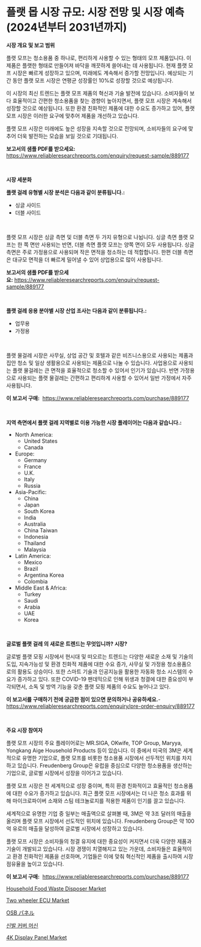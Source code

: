 <p><h1>플랫 몹 시장 규모: 시장 전망 및 시장 예측 (2024년부터 2031년까지)</h1></p><p><strong>시장 개요 및 보고 범위</strong></p>
<p><p>플랫 모프는 청소용품 중 하나로, 편리하게 사용할 수 있는 형태의 모프 제품입니다. 이 제품은 플랫한 형태로 만들어져 바닥을 깨끗하게 쓸어내는 데 사용됩니다. 현재 플랫 모프 시장은 빠르게 성장하고 있으며, 미래에도 계속해서 증가할 전망입니다. 예상되는 기간 동안 플랫 모프 시장은 연평균 성장률인 10%로 성장할 것으로 예상됩니다.</p><p>이 시장의 최신 트렌드는 플랫 모프 제품의 혁신과 기술 발전에 있습니다. 소비자들이 보다 효율적이고 간편한 청소용품을 찾는 경향이 높아지면서, 플랫 모프 시장은 계속해서 성장할 것으로 예상됩니다. 또한 환경 친화적인 제품에 대한 수요도 증가하고 있어, 플랫 모프 시장은 이러한 요구에 맞추어 제품을 개선하고 있습니다.</p><p>플랫 모프 시장은 미래에도 높은 성장을 지속할 것으로 전망되며, 소비자들의 요구에 맞추어 더욱 발전하는 모습을 보일 것으로 기대됩니다.</p></p>
<p><strong>보고서의 샘플 PDF를 받으세요:</strong> <a href="https://www.reliableresearchreports.com/enquiry/request-sample/889177">https://www.reliableresearchreports.com/enquiry/request-sample/889177</a></p>
<p>&nbsp;</p>
<p><strong>시장 세분화</strong></p>
<p><strong>플랫 걸레 유형별 시장 분석은 다음과 같이 분류됩니다.:</strong></p>
<p><ul><li>싱글 사이드</li><li>더블 사이드</li></ul></p>
<p>&nbsp;</p>
<p><p>플랫 모프 시장은 싱글 측면 및 더블 측면 두 가지 유형으로 나뉩니다. 싱글 측면 플랫 모프는 한 쪽 면만 사용되는 반면, 더블 측면 플랫 모프는 양쪽 면이 모두 사용됩니다. 싱글 측면은 주로 가정용으로 사용되며 작은 면적을 청소하는 데 적합합니다. 한편 더블 측면은 대규모 면적을 더 빠르게 밀어낼 수 있어 상업용으로 많이 사용됩니다.</p></p>
<p><strong>보고서의 샘플 PDF를 받으세요:</strong>&nbsp;<a href="https://www.reliableresearchreports.com/enquiry/request-sample/889177">https://www.reliableresearchreports.com/enquiry/request-sample/889177</a></p>
<p>&nbsp;</p>
<p><strong> 플랫 걸레 응용 분야별 시장 산업 조사는 다음과 같이 분류됩니다.:</strong></p>
<p><ul><li>업무용</li><li>가정용</li></ul></p>
<p>&nbsp;</p>
<p><p>플랫 물걸레 시장은 사무실, 상업 공간 및 호텔과 같은 비즈니스용으로 사용되는 제품과 집안 청소 및 일상 생활용으로 사용되는 제품으로 나눌 수 있습니다. 사업용으로 사용되는 플랫 물걸레는 큰 면적을 효율적으로 청소할 수 있어서 인기가 있습니다. 반면 가정용으로 사용되는 플랫 물걸레는 간편하고 편리하게 사용할 수 있어서 일반 가정에서 자주 사용됩니다.</p></p>
<p><strong>이 보고서 구매:</strong>&nbsp; <a href="https://www.reliableresearchreports.com/purchase/889177">https://www.reliableresearchreports.com/purchase/889177</a></p>
<p>&nbsp;</p>
<p><strong>지역 측면에서 플랫 걸레 지역별로 이용 가능한 시장 플레이어는 다음과 같습니다.:</strong></p>
<p><ul>
    <li>
        North America:
        <ul>
            <li>United States</li>
            <li>Canada</li>
        </ul>
    </li>
    <li>
        Europe:
        <ul>
            <li>Germany</li>
            <li>France</li>
            <li>U.K.</li>
            <li>Italy</li>
            <li>Russia</li>
        </ul>
    </li>
    <li>
        Asia-Pacific:
        <ul>
            <li>China</li>
            <li>Japan</li>
            <li>South Korea</li>
            <li>India</li>
            <li>Australia</li>
            <li>China Taiwan</li>
            <li>Indonesia</li>
            <li>Thailand</li>
            <li>Malaysia</li>
        </ul>
    </li>
    <li>
        Latin America:
        <ul>
            <li>Mexico</li>
            <li>Brazil</li>
            <li>Argentina Korea</li>
            <li>Colombia</li>
        </ul>
    </li>
    <li>
        Middle East & Africa:
        <ul>
            <li>Turkey</li>
            <li>Saudi</li>
            <li>Arabia</li>
            <li>UAE</li>
            <li>Korea</li>
        </ul>
    </li>
    </ul></p>
<p>&nbsp;</p>
<p><strong>글로벌 플랫 걸레 의 새로운 트렌드는 무엇입니까? 시장?</strong></p>
<p><p>글로벌 플랫 모핑 시장에서 현시대 및 떠오르는 트렌드는 다양한 새로운 소재 및 기술의 도입, 지속가능성 및 환경 친화적 제품에 대한 수요 증가, 사무실 및 가정용 청소용품으로의 활용도 상승이다. 또한 스마트 기술과 인공지능을 활용한 자동화 청소 시스템의 수요가 증가하고 있다. 또한 COVID-19 팬데믹으로 인해 위생과 청결에 대한 중요성이 부각되면서, 소독 및 방역 기능을 갖춘 플랫 모핑 제품의 수요도 늘어나고 있다.</p></p>
<p><strong>이 보고서를 구매하기 전에 궁금한 점이 있으면 문의하거나 공유하세요.</strong>- <a href="https://www.reliableresearchreports.com/enquiry/pre-order-enquiry/889177">https://www.reliableresearchreports.com/enquiry/pre-order-enquiry/889177</a></p>
<p>&nbsp;</p>
<p><strong>주요 시장 참여자</strong></p>
<p><p>플랫 모프 시장의 주요 플레이어로는 MR.SIGA, OKwife, TOP Group, Maryya, Yongkang Aige Household Products 등이 있습니다. 이 중에서 미국의 3M은 세계적으로 유명한 기업으로, 플랫 모프를 비롯한 청소용품 시장에서 선두적인 위치를 차지하고 있습니다. Freudenberg Group은 유럽을 중심으로 다양한 청소용품을 생산하는 기업으로, 글로벌 시장에서 성장을 이어가고 있습니다.</p><p>플랫 모프 시장은 전 세계적으로 성장 중이며, 특히 환경 친화적이고 효율적인 청소용품에 대한 수요가 증가하고 있습니다. 최근 플랫 모프 시장에서는 더 나은 청소 효과를 위해 마이크로파이버 소재와 스팀 테크놀로지를 적용한 제품이 인기를 끌고 있습니다.</p><p>세계적으로 유명한 기업 중 일부는 매출액으로 살펴볼 때, 3M은 약 3조 달러의 매출을 올리며 플랫 모프 시장에서 선도적인 위치에 있습니다. Freudenberg Group은 약 100억 유로의 매출을 달성하여 글로벌 시장에서 성장하고 있습니다.</p><p>플랫 모프 시장은 소비자들의 청결 유지에 대한 중요성이 커지면서 더욱 다양한 제품과 기술이 개발되고 있습니다. 시장 경쟁이 치열해지고 있는 가운데, 소비자들은 효율적이고 환경 친화적인 제품을 선호하며, 기업들은 이에 맞춰 혁신적인 제품을 출시하여 시장 점유율을 높이고 있습니다.</p></p>
<p><strong>이 보고서 구매:</strong>&nbsp;&nbsp;<a href="https://www.reliableresearchreports.com/purchase/889177">https://www.reliableresearchreports.com/purchase/889177</a></p>
<p><p><a href="https://github.com/arionmp/Market-Research-Report-List-2/blob/main/household-food-waste-disposer-market.md">Household Food Waste Disposer Market</a></p><p><a href="https://issuu.com/reportprime-2/docs/two-wheeler-ecu-market-size-2030.pptx">Two wheeler ECU Market</a></p><p><a href="https://github.com/mohamedbakry57/Market-Research-Report-List-3/blob/main/99050574880.md">OSB パネル</a></p><p><a href="https://github.com/vsnao330707/Market-Research-Report-List-1/blob/main/63995934394.md">신발 커버 머신</a></p><p><a href="https://issuu.com/reportprime-2/docs/4k-display-panel-market-size-2030.pptx">4K Display Panel Market</a></p></p>

